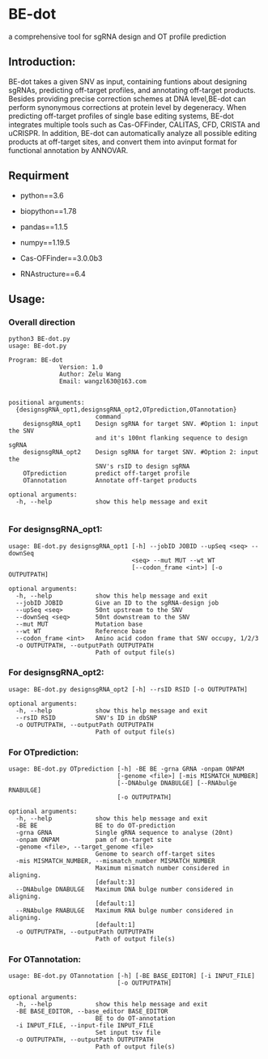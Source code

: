 # BE-dot
a comprehensive tool for sgRNA design and OT profile prediction
## Introduction:
BE-dot takes a given SNV as input, containing funtions about designing sgRNAs, predicting off-target profiles, and annotating off-target products. 
Besides providing precise correction schemes at DNA level,BE-dot can perform synonymous corrections at protein level by degeneracy. 
When predicting off-target profiles of single base editing systems, BE-dot integrates multiple tools such as Cas-OFFinder, CALITAS, CFD, CRISTA and uCRISPR. In addition, BE-dot can automatically analyze all possible editing products at off-target sites, and convert them into avinput format for functional annotation by ANNOVAR.
## Requirment
- python==3.6
- biopython==1.78
- pandas==1.1.5
- numpy==1.19.5

- Cas-OFFinder==3.0.0b3
- RNAstructure==6.4
## Usage:
### Overall direction
```
python3 BE-dot.py
usage: BE-dot.py

Program: BE-dot
              Version: 1.0
              Author: Zelu Wang
              Email: wangzl630@163.com


positional arguments:
  {designsgRNA_opt1,designsgRNA_opt2,OTprediction,OTannotation}
                        command
    designsgRNA_opt1    Design sgRNA for target SNV. #Option 1: input the SNV
                        and it's 100nt flanking sequence to design sgRNA
    designsgRNA_opt2    Design sgRNA for target SNV. #Option 2: input the
                        SNV's rsID to design sgRNA
    OTprediction        predict off-target profile
    OTannotation        Annotate off-target products

optional arguments:
  -h, --help            show this help message and exit
                 
```
### For designsgRNA_opt1:
```
usage: BE-dot.py designsgRNA_opt1 [-h] --jobID JOBID --upSeq <seq> --downSeq
                                  <seq> --mut MUT --wt WT
                                  [--codon_frame <int>] [-o OUTPUTPATH]

optional arguments:
  -h, --help            show this help message and exit
  --jobID JOBID         Give an ID to the sgRNA-design job
  --upSeq <seq>         50nt upstream to the SNV
  --downSeq <seq>       50nt downstream to the SNV
  --mut MUT             Mutation base
  --wt WT               Reference base
  --codon_frame <int>   Amino acid codon frame that SNV occupy, 1/2/3
  -o OUTPUTPATH, --outputPath OUTPUTPATH
                        Path of output file(s)

```
### For designsgRNA_opt2:
```
usage: BE-dot.py designsgRNA_opt2 [-h] --rsID RSID [-o OUTPUTPATH]

optional arguments:
  -h, --help            show this help message and exit
  --rsID RSID           SNV's ID in dbSNP
  -o OUTPUTPATH, --outputPath OUTPUTPATH
                        Path of output file(s)
```
### For OTprediction:
```
usage: BE-dot.py OTprediction [-h] -BE BE -grna GRNA -onpam ONPAM
                              [-genome <file>] [-mis MISMATCH_NUMBER]
                              [--DNAbulge DNABULGE] [--RNAbulge RNABULGE]
                              [-o OUTPUTPATH]

optional arguments:
  -h, --help            show this help message and exit
  -BE BE                BE to do OT-prediction
  -grna GRNA            Single gRNA sequence to analyse (20nt)
  -onpam ONPAM          pam of on-target site
  -genome <file>, --target_genome <file>
                        Genome to search off-target sites
  -mis MISMATCH_NUMBER, --mismatch_number MISMATCH_NUMBER
                        Maximum mismatch number considered in aligning.
                        [default:3]
  --DNAbulge DNABULGE   Maximum DNA bulge number considered in aligning.
                        [default:1]
  --RNAbulge RNABULGE   Maximum RNA bulge number considered in aligning.
                        [default:1]
  -o OUTPUTPATH, --outputPath OUTPUTPATH
                        Path of output file(s)

```
### For OTannotation:
```
usage: BE-dot.py OTannotation [-h] [-BE BASE_EDITOR] [-i INPUT_FILE]
                              [-o OUTPUTPATH]

optional arguments:
  -h, --help            show this help message and exit
  -BE BASE_EDITOR, --base_editor BASE_EDITOR
                        BE to do OT-annotation
  -i INPUT_FILE, --input-file INPUT_FILE
                        Set input tsv file
  -o OUTPUTPATH, --outputPath OUTPUTPATH
                        Path of output file(s)

```
